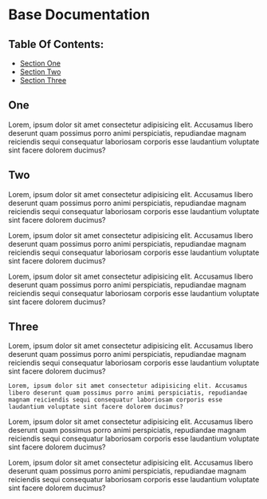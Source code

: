 # Base Documentation

## Table Of Contents:
* [Section One](#one)
* [Section Two](#two)
* [Section Three](#three)

## One
Lorem, ipsum dolor sit amet consectetur adipisicing elit. Accusamus libero deserunt quam possimus porro animi perspiciatis, repudiandae magnam reiciendis sequi consequatur laboriosam corporis esse laudantium voluptate sint facere dolorem ducimus?

## Two
Lorem, ipsum dolor sit amet consectetur adipisicing elit. Accusamus libero deserunt quam possimus porro animi perspiciatis, repudiandae magnam reiciendis sequi consequatur laboriosam corporis esse laudantium voluptate sint facere dolorem ducimus?

Lorem, ipsum dolor sit amet consectetur adipisicing elit. Accusamus libero deserunt quam possimus porro animi perspiciatis, repudiandae magnam reiciendis sequi consequatur laboriosam corporis esse laudantium voluptate sint facere dolorem ducimus?

Lorem, ipsum dolor sit amet consectetur adipisicing elit. Accusamus libero deserunt quam possimus porro animi perspiciatis, repudiandae magnam reiciendis sequi consequatur laboriosam corporis esse laudantium voluptate sint facere dolorem ducimus?

## Three
Lorem, ipsum dolor sit amet consectetur adipisicing elit. Accusamus libero deserunt quam possimus porro animi perspiciatis, repudiandae magnam reiciendis sequi consequatur laboriosam corporis esse laudantium voluptate sint facere dolorem ducimus?

```
Lorem, ipsum dolor sit amet consectetur adipisicing elit. Accusamus libero deserunt quam possimus porro animi perspiciatis, repudiandae magnam reiciendis sequi consequatur laboriosam corporis esse laudantium voluptate sint facere dolorem ducimus?
```

Lorem, ipsum dolor sit amet consectetur adipisicing elit. Accusamus libero deserunt quam possimus porro animi perspiciatis, repudiandae magnam reiciendis sequi consequatur laboriosam corporis esse laudantium voluptate sint facere dolorem ducimus?

Lorem, ipsum dolor sit amet consectetur adipisicing elit. Accusamus libero deserunt quam possimus porro animi perspiciatis, repudiandae magnam reiciendis sequi consequatur laboriosam corporis esse laudantium voluptate sint facere dolorem ducimus?
